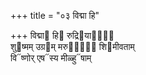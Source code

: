 +++
title = "०३ विद्मा हि"

+++
विद्मा᳓ हि᳓ रुद्रि᳓याणां᳐  
शु᳓ष्मम् उग्र᳓म् मरु᳓तां᳐ शि᳓मीवताम्  
वि᳓ष्णोर् एष᳓स्य मीळ्हु᳓षाम्
